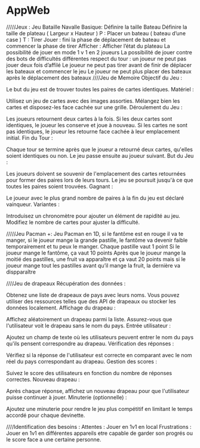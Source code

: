 # AppWeb
/////Jeux :
Jeu Bataille Navalle Basique:
Définire la taille Bateau 
Définire la taille de plateau ( Largeur x Hauteur )
P : Placer un bateau ( bateau d’une case )
T : Tirer
Jouer : fini la phase de déplacement de bateau et commencer la phase de tirer
Afficher : Afficher l’état du plateau
La possibilité de jouer en mode 1 v 1 en 2 joueurs
La possibilité de jouer contre des bots de difficultés différentes 
respect du tour : un joueur ne peut pas jouer deux fois d’affilé
Le joueur ne peut pas tirer avant de finir de déplacer les bateaux et commencer le jeu
Le joueur ne peut plus placer des bateaux après le déplacement des bateaux
////Jeu de Memoire
Objectif du Jeu :

Le but du jeu est de trouver toutes les paires de cartes identiques.
Matériel :

Utilisez un jeu de cartes avec des images assorties.
Mélangez bien les cartes et disposez-les face cachée sur une grille.
Déroulement du Jeu :

Les joueurs retournent deux cartes à la fois.
Si les deux cartes sont identiques, le joueur les conserve et joue à nouveau.
Si les cartes ne sont pas identiques, le joueur les retourne face cachée à leur emplacement initial.
Fin du Tour :

Chaque tour se termine après que le joueur a retourné deux cartes, qu'elles soient identiques ou non.
Le jeu passe ensuite au joueur suivant.
But du Jeu :

Les joueurs doivent se souvenir de l'emplacement des cartes retournées pour former des paires lors de leurs tours.
Le jeu se poursuit jusqu'à ce que toutes les paires soient trouvées.
Gagnant :

Le joueur avec le plus grand nombre de paires à la fin du jeu est déclaré vainqueur.
Variantes :

Introduisez un chronomètre pour ajouter un élément de rapidité au jeu.
Modifiez le nombre de cartes pour ajuster la difficulté.


/////Jeu Pacman +: 
Jeu Pacman en 1D, si le fantôme est en rouge il va te manger, si le joueur mange la grande pastille, le fantôme va devenir faible temporairement et tu peux le manger.
Chaque pastille vaut 1 point
Si le joueur mange le fantôme, ça vaut 10 points
Après que le joueur mange la moitié des pastilles, une fruit va apparaître et ça vaut 20 points mais si le joueur mange tout les pastilles avant qu’il mange la fruit, la dernière va dispparaître


////Jeu de drapeaux 
Récupération des données :

Obtenez une liste de drapeaux de pays avec leurs noms. Vous pouvez utiliser des ressources telles que des API de drapeaux ou stocker les données localement.
Affichage du drapeau :

Affichez aléatoirement un drapeau parmi la liste.
Assurez-vous que l'utilisateur voit le drapeau sans le nom du pays.
Entrée utilisateur :

Ajoutez un champ de texte où les utilisateurs peuvent entrer le nom du pays qu'ils pensent correspondre au drapeau.
Vérification des réponses :

Vérifiez si la réponse de l'utilisateur est correcte en comparant avec le nom réel du pays correspondant au drapeau.
Gestion des scores :

Suivez le score des utilisateurs en fonction du nombre de réponses correctes.
Nouveau drapeau :

Après chaque réponse, affichez un nouveau drapeau pour que l'utilisateur puisse continuer à jouer.
Minuterie (optionnelle) :

Ajoutez une minuterie pour rendre le jeu plus compétitif en limitant le temps accordé pour chaque devinette.


////Identification des besoins :
Attentes :
Jouer en 1v1 en local
Frustrations :
Jouer en 1v1 en différentes appareils
etre capable de garder son progrés ou le score face a une certaine personne.

